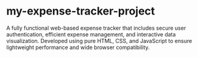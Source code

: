 # my-expense-tracker-project
A fully functional web-based expense tracker that includes secure user authentication, efficient expense management, and interactive data visualization. Developed using pure HTML, CSS, and JavaScript to ensure lightweight performance and wide browser compatibility.

